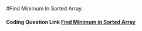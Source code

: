 #Find Minimum In Sorted Array.

#### Coding Question Link [Find Minimum in Sorted Array](https://leetcode.com/problems/find-minimum-in-rotated-sorted-array/)